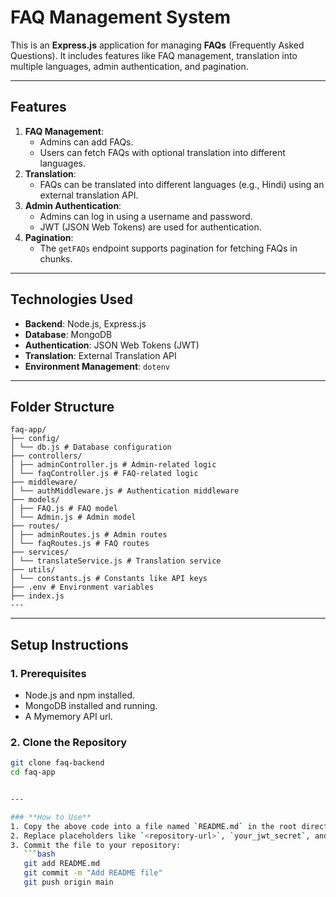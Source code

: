 # FAQ Management System

This is an **Express.js** application for managing **FAQs** (Frequently Asked Questions). It includes features like FAQ management, translation into multiple languages, admin authentication, and pagination.

---

## **Features**
1. **FAQ Management**:
   - Admins can add FAQs.
   - Users can fetch FAQs with optional translation into different languages.
2. **Translation**:
   - FAQs can be translated into different languages (e.g., Hindi) using an external translation API.
3. **Admin Authentication**:
   - Admins can log in using a username and password.
   - JWT (JSON Web Tokens) are used for authentication.
4. **Pagination**:
   - The `getFAQs` endpoint supports pagination for fetching FAQs in chunks.

---

## **Technologies Used**
- **Backend**: Node.js, Express.js
- **Database**: MongoDB
- **Authentication**: JSON Web Tokens (JWT)
- **Translation**: External Translation API
- **Environment Management**: `dotenv`

---
## **Folder Structure**
```
faq-app/
├── config/
│ └── db.js # Database configuration
├── controllers/
│ ├── adminController.js # Admin-related logic
│ └── faqController.js # FAQ-related logic
├── middleware/
│ └── authMiddleware.js # Authentication middleware
├── models/
│ ├── FAQ.js # FAQ model
│ └── Admin.js # Admin model
├── routes/
│ ├── adminRoutes.js # Admin routes
│ └── faqRoutes.js # FAQ routes
├── services/
│ └── translateService.js # Translation service
├── utils/
│ └── constants.js # Constants like API keys
├── .env # Environment variables
├── index.js
---
```

---

## **Setup Instructions**

### **1. Prerequisites**
- Node.js and npm installed.
- MongoDB installed and running.
- A Mymemory API url.

### **2. Clone the Repository**
```bash
git clone faq-backend
cd faq-app


---

### **How to Use**
1. Copy the above code into a file named `README.md` in the root directory of your project.
2. Replace placeholders like `<repository-url>`, `your_jwt_secret`, and `your.email@example.com` with actual values.
3. Commit the file to your repository:
   ```bash
   git add README.md
   git commit -m "Add README file"
   git push origin main
